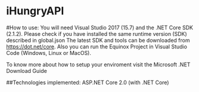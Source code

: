 # iHungryAPI

#How to use:
You will need Visual Studio 2017 (15.7) and the .NET Core SDK (2.1.2).
Please check if you have installed the same runtime version (SDK) described in global.json
The latest SDK and tools can be downloaded from https://dot.net/core.
Also you can run the Equinox Project in Visual Studio Code (Windows, Linux or MacOS).

To know more about how to setup your enviroment visit the Microsoft .NET Download Guide

##Technologies implemented:
ASP.NET Core 2.0 (with .NET Core)

